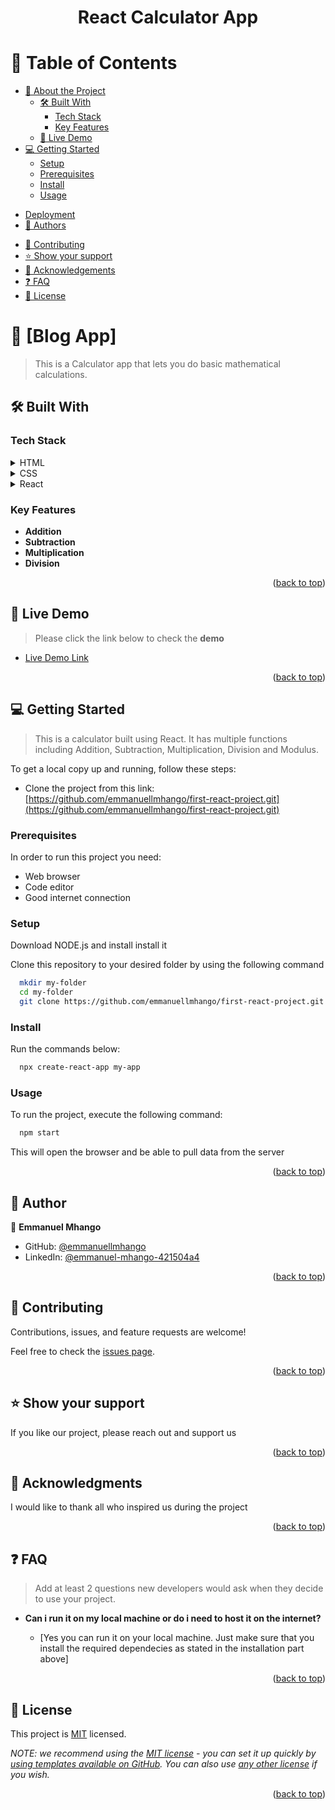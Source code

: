 
<!--
HOW TO USE:
This is an example of how you may give instructions on setting up your project locally.

Modify this file to match your project and remove sections that don't apply.

REQUIRED SECTIONS:
- Table of Contents
- About the Project
  - Built With
  - Live Demo
- Getting Started
- Authors
- Future Features
- Contributing
- Show your support
- Acknowledgements
- License

After you're finished please remove all the comments and instructions!
-->

<div align="center">

 <h1><b>React Calculator App</b></h1>

</div>

<!-- TABLE OF CONTENTS -->

# 📗 Table of Contents

- [📖 About the Project](#about-project)
  - [🛠 Built With](#built-with)
    - [Tech Stack](#tech-stack)
    - [Key Features](#key-features)
  - [🚀 Live Demo](#live-demo)
- [💻 Getting Started](#getting-started)
  - [Setup](#setup)
  - [Prerequisites](#prerequisites)
  - [Install](#install)
  - [Usage](#usage)
 <!-- - [Run tests](#run-tests) -->
  - [Deployment](#triangular_flag_on_post-deployment)
- [👥 Authors](#authors)
<!-- - [🔭 Future Features](#future-features)  -->
- [🤝 Contributing](#contributing)
- [⭐️ Show your support](#support)
- [🙏 Acknowledgements](#acknowledgements)
- [❓ FAQ](#faq)
- [📝 License](#license)

<!-- PROJECT DESCRIPTION -->

# 📖 [Blog App] <a name="about-project"></a>

> This is a Calculator app that lets you do basic mathematical calculations.


## 🛠 Built With <a name="built-with"></a>

### Tech Stack <a name="tech-stack"></a>

<details>
  <summary>HTML</summary>
</details>
<details>
  <summary>CSS</summary>
</details>
<details>
  <summary>React</summary>
</details>

<!-- Features -->

### Key Features <a name="key-features"></a>


- **Addition**
- **Subtraction**
- **Multiplication**
- **Division**

<p align="right">(<a href="#readme-top">back to top</a>)</p>

<!-- LIVE DEMO -->

## 🚀 Live Demo <a name="live-demo"></a>

> Please click the link below to check the **demo**

- [Live Demo Link](https://github.)

<p align="right">(<a href="#readme-top">back to top</a>)</p>

<!-- GETTING STARTED -->

## 💻 Getting Started <a name="getting-started"></a>

> This is a calculator built using React. It has multiple functions including Addition, Subtraction, Multiplication, Division and Modulus. 

To get a local copy up and running, follow these steps:
- Clone the project from this link: [https://github.com/emmanuellmhango/first-react-project.git](https://github.com/emmanuellmhango/first-react-project.git)

### Prerequisites

In order to run this project you need:
- Web browser
- Code editor
- Good internet connection
<!--
Example command:

```sh
 gem install rails
```
 -->

### Setup

Download NODE.js and install install it

Clone this repository to your desired folder by using the following command

```sh
  mkdir my-folder
  cd my-folder
  git clone https://github.com/emmanuellmhango/first-react-project.git
```

### Install

Run the commands below:

```sh
  npx create-react-app my-app
```

### Usage

To run the project, execute the following command:

```sh
  npm start
```
This will open the browser and be able to pull data from the server

<p align="right">(<a href="#readme-top">back to top</a>)</p>

<!-- AUTHORS -->

## 👥 Author <a name="authors"></a>

👤 **Emmanuel Mhango**

- GitHub: [@emmanuellmhango](https://github.com/emmanuellmhango)
- LinkedIn: [@emmanuel-mhango-421504a4](https://www.linkedin.com/in/emmanuel-mhango-421504a4)

<p align="right">(<a href="#readme-top">back to top</a>)</p>

<!-- 

## 🔭 Future Features <a name="future-features"></a>

> Describe 1 - 3 features you will add to the project.

- [ ] **[Like Topic]**
- [ ] **[Add Comments]**
- [ ] **[Place Reservations]**

<p align="right">(<a href="#readme-top">back to top</a>)</p>
FUTURE FEATURES 
-->
<!-- CONTRIBUTING -->

## 🤝 Contributing <a name="contributing"></a>

Contributions, issues, and feature requests are welcome!

Feel free to check the [issues page](../../issues/).

<p align="right">(<a href="#readme-top">back to top</a>)</p>

<!-- SUPPORT -->

## ⭐️ Show your support <a name="support"></a>

If you like our project, please reach out and support us


<p align="right">(<a href="#readme-top">back to top</a>)</p>

<!-- ACKNOWLEDGEMENTS -->

## 🙏 Acknowledgments <a name="acknowledgements"></a>

I would like to thank all who inspired us during the project

<p align="right">(<a href="#readme-top">back to top</a>)</p>

<!-- FAQ (optional) -->

## ❓ FAQ <a name="faq"></a>

> Add at least 2 questions new developers would ask when they decide to use your project.

- **Can i run it on my local machine or do i need to host it on the internet?**

  - [Yes you can run it on your local machine. Just make sure that you install the required dependecies as stated in the installation part above]

<p align="right">(<a href="#readme-top">back to top</a>)</p>

<!-- LICENSE -->

## 📝 License <a name="license"></a>

This project is [MIT](./LICENSE) licensed.

_NOTE: we recommend using the [MIT license](https://choosealicense.com/licenses/mit/) - you can set it up quickly by [using templates available on GitHub](https://docs.github.com/en/communities/setting-up-your-project-for-healthy-contributions/adding-a-license-to-a-repository). You can also use [any other license](https://choosealicense.com/licenses/) if you wish._

<p align="right">(<a href="#readme-top">back to top</a>)</p>
